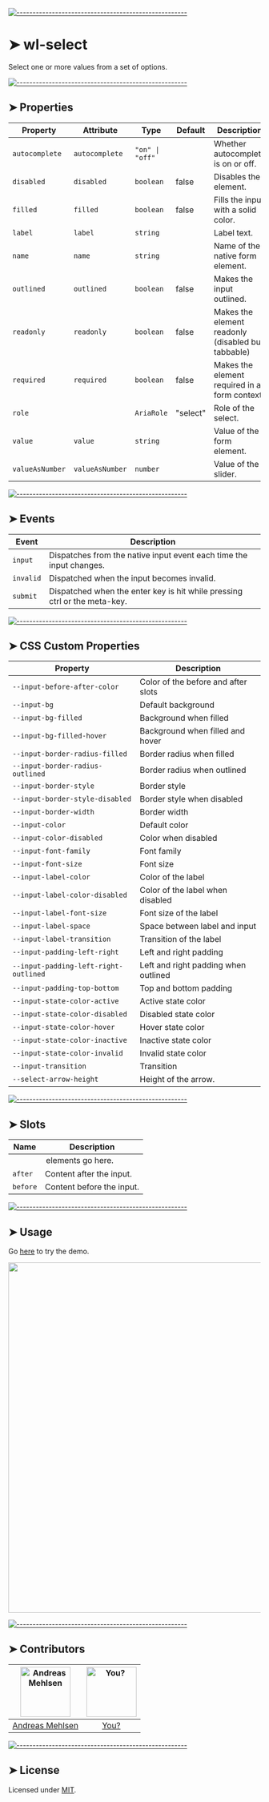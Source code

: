 
[![-----------------------------------------------------](https://raw.githubusercontent.com/andreasbm/readme/master/assets/lines/colored.png)](#wl-select)

# ➤ wl-select

Select one or more values from a set of options.


[![-----------------------------------------------------](https://raw.githubusercontent.com/andreasbm/readme/master/assets/lines/colored.png)](#properties)

## ➤ Properties

| Property        | Attribute       | Type            | Default  | Description                                      |
|-----------------|-----------------|-----------------|----------|--------------------------------------------------|
| `autocomplete`  | `autocomplete`  | `"on" \| "off"` |          | Whether autocomplete is on or off.               |
| `disabled`      | `disabled`      | `boolean`       | false    | Disables the element.                            |
| `filled`        | `filled`        | `boolean`       | false    | Fills the input with a solid color.              |
| `label`         | `label`         | `string`        |          | Label text.                                      |
| `name`          | `name`          | `string`        |          | Name of the native form element.                 |
| `outlined`      | `outlined`      | `boolean`       | false    | Makes the input outlined.                        |
| `readonly`      | `readonly`      | `boolean`       | false    | Makes the element readonly (disabled but tabbable) |
| `required`      | `required`      | `boolean`       | false    | Makes the element required in a form context.    |
| `role`          |                 | `AriaRole`      | "select" | Role of the select.                              |
| `value`         | `value`         | `string`        |          | Value of the form element.                       |
| `valueAsNumber` | `valueAsNumber` | `number`        |          | Value of the slider.                             |


[![-----------------------------------------------------](https://raw.githubusercontent.com/andreasbm/readme/master/assets/lines/colored.png)](#events)

## ➤ Events

| Event     | Description                                      |
|-----------|--------------------------------------------------|
| `input`   | Dispatches from the native input event each time the input changes. |
| `invalid` | Dispatched when the input becomes invalid.       |
| `submit`  | Dispatched when the enter key is hit while pressing ctrl or the meta-key. |


[![-----------------------------------------------------](https://raw.githubusercontent.com/andreasbm/readme/master/assets/lines/colored.png)](#css-custom-properties)

## ➤ CSS Custom Properties

| Property                              | Description                          |
|---------------------------------------|--------------------------------------|
| `--input-before-after-color`          | Color of the before and after slots  |
| `--input-bg`                          | Default background                   |
| `--input-bg-filled`                   | Background when filled               |
| `--input-bg-filled-hover`             | Background when filled and hover     |
| `--input-border-radius-filled`        | Border radius when filled            |
| `--input-border-radius-outlined`      | Border radius when outlined          |
| `--input-border-style`                | Border style                         |
| `--input-border-style-disabled`       | Border style when disabled           |
| `--input-border-width`                | Border width                         |
| `--input-color`                       | Default color                        |
| `--input-color-disabled`              | Color when disabled                  |
| `--input-font-family`                 | Font family                          |
| `--input-font-size`                   | Font size                            |
| `--input-label-color`                 | Color of the label                   |
| `--input-label-color-disabled`        | Color of the label when disabled     |
| `--input-label-font-size`             | Font size of the label               |
| `--input-label-space`                 | Space between label and input        |
| `--input-label-transition`            | Transition of the label              |
| `--input-padding-left-right`          | Left and right padding               |
| `--input-padding-left-right-outlined` | Left and right padding when outlined |
| `--input-padding-top-bottom`          | Top and bottom padding               |
| `--input-state-color-active`          | Active state color                   |
| `--input-state-color-disabled`        | Disabled state color                 |
| `--input-state-color-hover`           | Hover state color                    |
| `--input-state-color-inactive`        | Inactive state color                 |
| `--input-state-color-invalid`         | Invalid state color                  |
| `--input-transition`                  | Transition                           |
| `--select-arrow-height`               | Height of the arrow.                 |


[![-----------------------------------------------------](https://raw.githubusercontent.com/andreasbm/readme/master/assets/lines/colored.png)](#slots)

## ➤ Slots

| Name     | Description                |
|----------|----------------------------|
|          | <option> elements go here. |
| `after`  | Content after the input.   |
| `before` | Content before the input.  |



[![-----------------------------------------------------](https://raw.githubusercontent.com/andreasbm/readme/master/assets/lines/colored.png)](#usage)

## ➤ Usage

Go [here](https://weightless.dev/elements/select) to try the demo.

<a href="https://weightless.dev/elements/select" align="center">
  <img src="https://raw.githubusercontent.com/andreasbm/elements/master/screenshots/wl-select.png" width="700" />
</a>


[![-----------------------------------------------------](https://raw.githubusercontent.com/andreasbm/readme/master/assets/lines/colored.png)](#contributors)

## ➤ Contributors
	

| [<img alt="Andreas Mehlsen" src="https://avatars1.githubusercontent.com/u/6267397?s=460&v=4" width="100">](https://twitter.com/andreasmehlsen) | [<img alt="You?" src="https://joeschmoe.io/api/v1/random" width="100">](https://github.com/andreasbm/weightless/blob/master/CONTRIBUTING.md) |
|:--------------------------------------------------:|:--------------------------------------------------:|
| [Andreas Mehlsen](https://twitter.com/andreasmehlsen) | [You?](https://github.com/andreasbm/weightless/blob/master/CONTRIBUTING.md) |


[![-----------------------------------------------------](https://raw.githubusercontent.com/andreasbm/readme/master/assets/lines/colored.png)](#license)

## ➤ License
	
Licensed under [MIT](https://opensource.org/licenses/MIT).